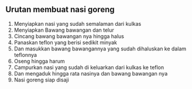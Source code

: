 ## Urutan membuat nasi goreng 
1. Menyiapkan nasi yang sudah semalaman dari kulkas
2. Menyiapkan Bawang bawangan dan telur 
3. Cincang bawang bawangan nya hingga halus 
4. Panaskan teflon yang berisi sedikit minyak 
5. Dan masukkan bawang bawangannya yang sudah dihaluskan ke dalam teflonnya 
6. Oseng hingga harum
7. Campurkan nasi yang sudah di keluarkan dari kulkas ke teflon 
8. Dan mengaduk hingga rata nasinya dan bawang bawangan nya 
9. Nasi goreng siap disaji 
